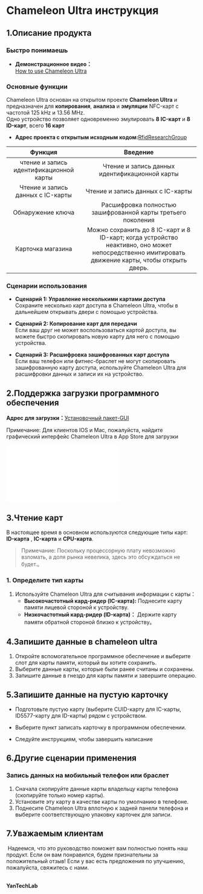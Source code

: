 # 

# Chameleon Ultra инструкция

## 1.Описание продукта

### Быстро понимаешь

- **Демонстрационное видео：**  
  [How to use Chameleon Ultra](https://www.youtube.com/watch?v=9jtKNJ5-kVY)

### Основные функции

Chameleon Ultra основан на открытом проекте **Chameleon Ultra** и предназначен для **копирования**, **анализа** и **эмуляции** NFC-карт с частотой 125 kHz и 13.56 MHz.  
Одно устройство позволяет одновременно эмулировать **8 IC-карт** и **8 ID-карт**, всего **16 карт**

* **Адрес проекта с открытым исходным кодом:**[RfidResearchGroup](https://github.com/RfidResearchGroup/ChameleonUltra/)

| Функция                                 | Введение                                                                                                                                         |
|:---------------------------------------:|:------------------------------------------------------------------------------------------------------------------------------------------------:|
| чтение и запись идентификационной карты | Чтение и запись данных идентификационной карты                                                                                                   |
| Чтение и запись данных с IC-карты       | Чтение и запись данных с IC-карты                                                                                                                |
| Обнаружение ключа                       | Расшифровка полностью зашифрованной карты третьего поколения                                                                                     |
| Карточка магазина                       | Можно сохранить до 8 IC-карт и 8 ID-карт; когда устройство неактивно, оно может непосредственно имитировать движение карты, чтобы открыть дверь. |

### **Сценарии использования**

- **Сценарий 1: Управление несколькими картами доступа**  
  Сохраните несколько карт доступа в Chameleon Ultra, чтобы в дальнейшем открывать двери с помощью устройства.

- **Сценарий 2: Копирование карт для передачи**  
  Если ваш друг не может воспользоваться картой доступа, вы можете быстро скопировать новую карту для него с помощью устройства.

- **Сценарий 3: Расшифровка зашифрованных карт доступа**  
  Если ваш телефон или фитнес-браслет не могут скопировать зашифрованную карту доступа, используйте Chameleon Ultra для расшифровки данных и записи их на устройство.

## 2.Поддержка загрузки программного обеспечения

**Адрес для загрузки：**[Установочный пакет-GUI](https://github.com/yanjinbib/Product-information/tree/main/UC-001/%D0%A3%D1%81%D1%82%D0%B0%D0%BD%D0%BE%D0%B2%D0%BE%D1%87%D0%BD%D1%8B%D0%B9%20%D0%BF%D0%B0%D0%BA%D0%B5%D1%82-GUI)

Примечание: Для клиентов IOS и Mac, пожалуйста, найдите графический интерфейс Chameleon Ultra в App Store для загрузки

<iframe src="//player.bilibili.com/player.html?bvid=BV1cGC3Y2Ebj&page=1" scrolling="no" border="0" frameborder="no" framespacing="0" allowfullscreen="true"> </iframe>

## 3.Чтение карт

В настоящее время в основном используются следующие типы карт:  **ID-карта** , **IC-карта** и **CPU-карта**.

> Примечание: Поскольку процессорную плату невозможно взломать, а доля рынка невелика, здесь это обсуждаться не будет.。

### 1. Определите тип карты

1. Используйте Chameleon Ultra для считывания информации с карты：
   - **Высокочастотный кард-ридер (IC-карта):** Поднесите карту памяти лицевой стороной к устройству.
   - **Низкочастотный кард-ридер (ID-карта)：** Держите карту памяти обратной стороной близко к устройству。

## 4.Запишите данные в chameleon ultra

1. Откройте вспомогательное программное обеспечение и выберите слот для карты памяти, который вы хотите сохранить.
2. Выберите данные карты, которые были ранее считаны и сохранены. 
3. Запишите данные в гнездо для карты памяти и завершите операцию.

## 5.Запишите данные на пустую карточку

* Подготовьте пустую карту (выберите CUID-карту для IC-карты, ID5577-карту для ID-карты) рядом с устройством.

* Выберите пункт записать карточку в программном обеспечении. 
- Следуйте инструкциям, чтобы завершить написание

## 6.Другие сценарии применения

### Запись данных на мобильный телефон или браслет

1. Сначала скопируйте данные карты владельцу карты телефона (скопируйте только номер карты).
2. Установите эту карту в качестве карты по умолчанию в телефоне.
3. Поднесите Chameleon Ultra вплотную к задней панели телефона и выберите соответствующую упаковку карточек для записи.

## 7.Уважаемым клиентам

 Надеемся, что это руководство поможет вам полностью понять наш продукт. Если он вам понравился, будем признательны за положительный отзыв! Если у вас есть предложения по улучшению, пожалуйста, свяжитесь с нами.

                                                                                                                                **YanTechLab**
